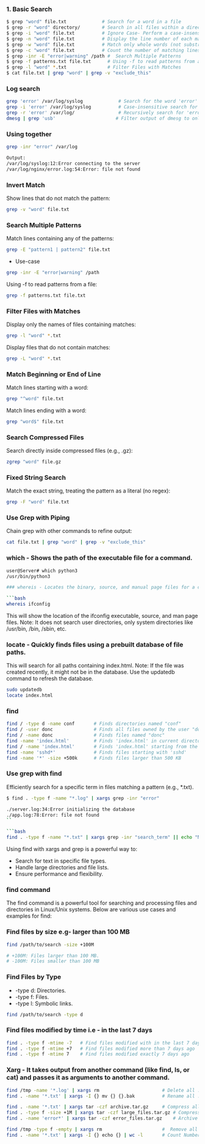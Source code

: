 
### 1. Basic Search

```bash
$ grep "word" file.txt             # Search for a word in a file
$ grep -r "word" directory/        # Search in all files within a directory and its subdirectories Recursive
$ grep -i "word" file.txt          # Ignore Case- Perform a case-insensitive search
$ grep -n "word" file.txt          # Display the line number of each matching line
$ grep -w "word" file.txt          # Match only whole words (not substrings)
$ grep -c "word" file.txt          # Count the number of matching lines
$ grep -inr -E "error|warning" /path #  Search Multiple Patterns
$ grep -f patterns.txt file.txt      # Using -f to read patterns from a file
$ grep -l "word" *.txt               # Filter Files with Matches
$ cat file.txt | grep "word" | grep -v "exclude_this" 
```
### Log search
```bash
grep 'error' /var/log/syslog             # Search for the word 'error' in the syslog file
grep -i 'error' /var/log/syslog          # Case-insensitive search for 'error'
grep -r 'error' /var/log/                # Recursively search for 'error' in all files in /var/log/
dmesg | grep 'usb'                      # Filter output of dmesg to only show USB-related logs
```

### Using together
```bash
grep -inr "error" /var/log

Output:
/var/log/syslog:12:Error connecting to the server
/var/log/nginx/error.log:54:Error: file not found
```

### Invert Match
Show lines that do not match the pattern:
```bash
grep -v "word" file.txt
```
### Search Multiple Patterns
Match lines containing any of the patterns:
```bash
grep -E "pattern1 | pattern2" file.txt
```
* Use-case
```bash
grep -inr -E "error|warning" /path
```
Using -f to read patterns from a file:
```bash
grep -f patterns.txt file.txt
```

###  Filter Files with Matches
Display only the names of files containing matches:

```bash
grep -l "word" *.txt
```
Display files that do not contain matches:

```bash
grep -L "word" *.txt
```
### Match Beginning or End of Line
Match lines starting with a word:
```bash
grep "^word" file.txt
```
Match lines ending with a word:
```bash
grep "word$" file.txt
```
### Search Compressed Files
Search directly inside compressed files (e.g., .gz):
```bash
zgrep "word" file.gz
```
### Fixed String Search
Match the exact string, treating the pattern as a literal (no regex):
```bash
grep -F "word" file.txt
```
### Use Grep with Piping
Chain grep with other commands to refine output:
```bash
cat file.txt | grep "word" | grep -v "exclude_this"
```

### which - Shows the path of the executable file for a command.

```bash
user@Server# which python3
/usr/bin/python3

### whereis - Locates the binary, source, and manual page files for a command.

```bash
whereis ifconfig
```
This will show the location of the ifconfig executable, source, and man page files.
Note: It does not search user directories, only system directories like /usr/bin, /bin, /sbin, etc.

### locate -  Quickly finds files using a prebuilt database of file paths.
This will search for all paths containing index.html.
Note: If the file was created recently, it might not be in the database. Use the updatedb command to refresh the database.
```bash
sudo updatedb
locate index.html
```

### find

```bash
find / -type d -name conf       # Finds directories named "conf"
find / -user donc               # Finds all files owned by the user "donc"
find / -name donc               # Finds files named "donc"
find -name 'index.html'         # Finds 'index.html' in current directory and subdirectories
find / -name 'index.html'       # Finds 'index.html' starting from the root directory
find -name 'sshd*'              # Finds files starting with 'sshd'
find -name '*' -size +500k      # Finds files larger than 500 KB
```

### Use grep with find
Efficiently search for a specific term in files matching a pattern (e.g., *.txt). 

```bash
$ find . -type f -name "*.log" | xargs grep -inr "error"

./server.log:34:Error initializing the database
./app.log:78:Error: file not found
``

```bash
find . -type f -name "*.txt" | xargs grep -inr "search_term" || echo "No matches found"
```
Using find with xargs and grep is a powerful way to:

* Search for text in specific file types.
* Handle large directories and file lists.
* Ensure performance and flexibility.


### find command
The find command is a powerful tool for searching and processing files and directories in Linux/Unix systems. Below are various use cases and examples for find:

### Find files by size e.g- larger than 100 MB
```bash
find /path/to/search -size +100M

# +100M: Files larger than 100 MB.
# -100M: Files smaller than 100 MB
```
### Find Files by Type
* -type d: Directories.
* -type f: Files.
* -type l: Symbolic links.

```bash
find /path/to/search -type d
```
###  Find files modified by time i.e - in the last 7 days
```bash
find . -type f -mtime -7   # Find files modified with in the last 7 days
find . -type f -mtime +7   # Find files modified more than 7 days ago
find . -type f -mtime 7    # Find files modified exactly 7 days ago

```

### Xarg  - It takes output from another command (like find, ls, or cat) and passes it as arguments to another command.

```bash
find /tmp -name '*.log' | xargs rm                       # Delete all .log files in the /tmp directory
find . -name '*.txt' | xargs -I {} mv {} {}.bak          # Rename all .txt files to .bak files.

find . -name '*.txt' | xargs tar -czf archive.tar.gz     # Compress all .txt files in a directory into a single .tar.gz file
find . -type f -size +1M | xargs tar -czf large_files.tar.gz # Compress Files Larger Than 1MB
find . -name 'error*' | xargs tar -czf error_files.tar.gz    # Archive Files by Name

find /tmp -type f -empty | xargs rm                      #  Remove all empty files from the /tmp directory.
find . -name '*.txt' | xargs -I {} echo {} | wc -l       # Count Number of Files in a Directory
```
